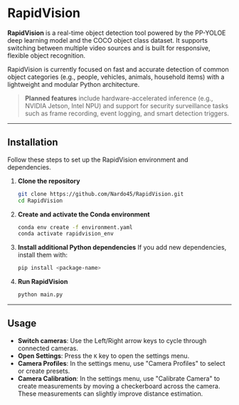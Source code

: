 # RapidVision

**RapidVision** is a real-time object detection tool powered by the PP-YOLOE deep learning model and the COCO object class dataset. It supports switching between multiple video sources and is built for responsive, flexible object recognition.

RapidVision is currently focused on fast and accurate detection of common object categories (e.g., people, vehicles, animals, household items) with a lightweight and modular Python architecture.

> **Planned features** include hardware-accelerated inference (e.g., NVIDIA Jetson, Intel NPU) and support for security surveillance tasks such as frame recording, event logging, and smart detection triggers.

---

## Installation

Follow these steps to set up the RapidVision environment and dependencies.

1. **Clone the repository**

   ```bash
   git clone https://github.com/Nardo45/RapidVision.git
   cd RapidVision
   ```

2. **Create and activate the Conda environment**

   ```bash
   conda env create -f environment.yaml
   conda activate rapidvision_env
   ```

3. **Install additional Python dependencies**
   If you add new dependencies, install them with:

   ```bash
   pip install <package-name>
   ```

4. **Run RapidVision**

   ```bash
   python main.py
   ```

---

## Usage

* **Switch cameras**: Use the Left/Right arrow keys to cycle through connected cameras.
* **Open Settings**: Press the `K` key to open the settings menu.
* **Camera Profiles**: In the settings menu, use "Camera Profiles" to select or create presets.
* **Camera Calibration**: In the settings menu, use "Calibrate Camera" to create measurements by moving a checkerboard across the camera. These measurements can slightly improve distance estimation.
